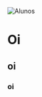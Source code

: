 ![Alunos](https://github.com/MarquinCss/teste-workshop/assets/115740827/ea4e4188-d013-4377-8eb0-51bc7573558f)


# Oi
## oi
### oi
